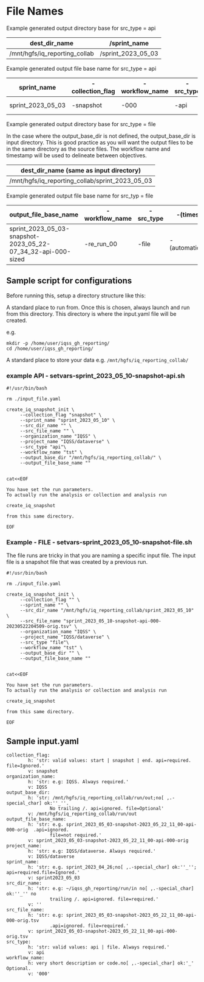 # File Names
Example generated output directory base for src_type = api

| dest_dir_name                 | /sprint_name       |
|-------------------------------|--------------------|
| /mnt/hgfs/iq_reporting_collab | /sprint_2023_05_03 |

Example generated output file base name for src_type = api

| sprint_name       | -collection_flag | -workflow_name | -src_type  | -(timestamp)         |
|-------------------|------------------|----------------|------------|----------------------|
| sprint_2023_05_03 | -snapshot        | -000           | -api       | -(automatically_set) |


Example generated output directory base for src_type = file

In the case where the output_base_dir is not defined, the output_base_dir is input directory.
This is good practice as you will want the output files to be in the same directory as the source files. The workflow name and timestamp will be used to delineate between objectives.

| dest_dir_name (same as input directory)         |
|-------------------------------------------------|
| /mnt/hgfs/iq_reporting_collab/sprint_2023_05_03 | 


Example generated output file base name for src_typ = file 

| output_file_base_name                                        | -workflow_name  | -src_type    | -(timestamp)         | 
|--------------------------------------------------------------|-----------------|--------------|----------------------|
| sprint_2023_05_03-snapshot-2023_05_22-07_34_32-api-000-sized | -re_run_00      | -file        | -(automatically_set) |


## Sample script for configurations

Before running this, setup a directory structure like this:

A standard place to run from. 
Once this is chosen, always launch and run from this directory.
This directory is where the input.yaml file will be created.

e.g.

``` 
mkdir -p /home/user/iqss_gh_reporting/
cd /home/user/iqss_gh_reporting/
```

A standard place to store your data
e.g.
```/mnt/hgfs/iq_reporting_collab/```

### example API - setvars-sprint_2023_05_10-snapshot-api.sh
```
#!/usr/bin/bash

rm ./input_file.yaml

create_iq_snapshot_init \
     --collection_flag "snapshot" \
     --sprint_name "sprint_2023_05_10" \
     --src_dir_name "" \
     --src_file_name "" \
     --organization_name "IQSS" \
     --project_name "IQSS/dataverse" \
     --src_type "api"\
     --workflow_name "tst" \
     --output_base_dir "/mnt/hgfs/iq_reporting_collab/" \
     --output_file_base_name ""


cat<<EOF

You have set the run parameters.
To actually run the analysis or collection and analysis run

create_iq_snapshot

from this same directory.

EOF
```

### Example - FILE - setvars-sprint_2023_05_10-snapshot-file.sh
The file runs are tricky in that you are naming a specific input file.
The input file is a snapshot file that was created by a previous run.


```
#!/usr/bin/bash

rm ./input_file.yaml

create_iq_snapshot_init \
     --collection_flag "" \
     --sprint_name "" \
     --src_dir_name "/mnt/hgfs/iq_reporting_collab/sprint_2023_05_10" \
     --src_file_name "sprint_2023_05_10-snapshot-api-000-20230522204509-orig.tsv" \
     --organization_name "IQSS" \
     --project_name "IQSS/dataverse" \
     --src_type "file"\
     --workflow_name "tst" \
     --output_base_dir "" \
     --output_file_base_name ""


cat<<EOF

You have set the run parameters.
To actually run the analysis or collection and analysis run

create_iq_snapshot

from this same directory.

EOF
```


## Sample input.yaml

```
collection_flag:
        h: 'str: valid values: start | snapshot | end. api=required. file=Ignored.'
        v: snapshot
organization_name:
        h: 'str: e.g: IQSS. Always required.'
        v: IQSS
output_base_dir:
        h: 'str: /mnt/hgfs/iq_reporting_collab/run/out;no[ ,.-special_char] ok:''_''.
                No trailing /. api=ignored. file=Optional'
        v: /mnt/hgfs/iq_reporting_collab/run/out
output_file_base_name:
        h: 'str: e.g. sprint_2023_05_03-snapshot-2023_05_22_11_00-api-000-orig  .api=ignored.
                file=not required.'
        v: sprint_2023_05_03-snapshot-2023_05_22_11_00-api-000-orig
project_name:
        h: 'str: e.g: IQSS/dataverse. Always required.'
        v: IQSS/dataverse
sprint_name:
        h: 'str: e.g. sprint_2023_04_26;no[ ,.-special_char] ok:''_''; api=required.file=Ignored.'
        v: sprint2023_05_03
src_dir_name:
        h: 'str: e.g: ~/iqss_gh_reporting/run/in no[ ,.-special_char] ok:''_'' no
                trailing /. api=ignored. file=required.'
        v: ''
src_file_name:
        h: 'str: e.g: sprint_2023_05_03-snapshot-2023_05_22_11_00-api-000-orig.tsv
                .api=ignored. file=required.'
        v: sprint_2023_05_03-snapshot-2023_05_22_11_00-api-000-orig.tsv
src_type:
        h: 'str: valid values: api | file. Always required.'
        v: api
workflow_name:
        h: very short description or code.no[ ,.-special_char] ok:'_' Optional.
        v: '000'

```
